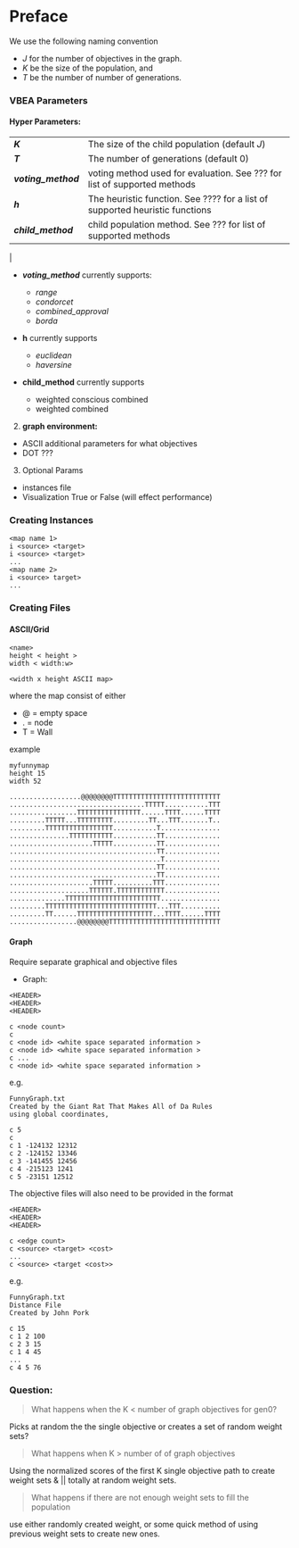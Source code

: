 # Preface
We use the following naming convention
- _J_ for the number of objectives in the graph.
- _K_ be the size of the population, and
- _T_ be the number of number of generations.

### VBEA Parameters
#### __Hyper Parameters:__
| | |
|---- | ---- |  
| ___K___ | The size of the child population (default _J_)  | 
| ___T___ | The number of generations (default 0)
|___voting_method___ |  voting method used for evaluation. See ??? for list of supported methods |
| ___h___ | The heuristic function. See  ???? for a list of supported heuristic functions |
|___child_method___ | child population method. See ??? for list of supported methods |
|

- ___voting_method___  currently supports:
    - _range_
    - _condorcet_
    - _combined_approval_
    - _borda_

- __h__ currently supports 
    - _euclidean_
    - _haversine_

- __child_method__ currently supports
    - weighted conscious combined
    - weighted combined

2. __graph environment:__
-  ASCII
    additional parameters for what objectives
-  DOT
    ???

3. Optional Params
- instances file 
- Visualization 
    True or False (will effect performance)


### Creating Instances

```
<map name 1>
i <source> <target>
i <source> <target>
...
<map name 2>
i <source> target> 
...
```

### Creating Files

#### ASCII/Grid

```
<name>
height < height >  
width < width:w>  

<width x height ASCII map>
```

where the map consist of either 
 - @ = empty space
 - . = node
 - T = Wall 

example
```
myfunnymap
height 15
width 52

..................@@@@@@@@TTTTTTTTTTTTTTTTTTTTTTTTTTT
..................................TTTTT...........TTT
.................TTTTTTTTTTTTTTTT......TTTT......TTTT
.........TTTTT...TTTTTTTTT.........TT...TTT.......T..
.........TTTTTTTTTTTTTTTTT...........T...............
...............TTTTTTTTTTT...........TT..............
.....................TTTTT...........TT..............
.....................................TT..............
......................................T..............
.....................................TT..............
.....................................TT..............
.....................TTTTT..........TTT..............
....................TTTTTT.TTTTTTTTTTTT..............
..............TTTTTTTTTTTTTTTTTTTTTTTT...............
.........TTTTTTTTTTTTTTTTTTTTTTTTTTTT...TTT..........
.........TT......TTTTTTTTTTTTTTTTTTT...TTTT......TTTT
.................@@@@@@@@TTTTTTTTTTTTTTTTTTTTTTTTTTTT
```

#### Graph 

Require separate graphical and objective files 

- Graph:

```
<HEADER>
<HEADER>
<HEADER>

c <node count> 
c 
c <node id> <white space separated information > 
c <node id> <white space separated information > 
c ...
c <node id> <white space separated information > 
```

e.g.

```
FunnyGraph.txt
Created by the Giant Rat That Makes All of Da Rules
using global coordinates, 

c 5
c 
c 1 -124132 12312
c 2 -124152 13346
c 3 -141455 12456
c 4 -215123 1241
c 5 -23151 12512
```

The objective files will also need to be provided in the format 

```
<HEADER>
<HEADER>
<HEADER>

c <edge count>
c <source> <target> <cost>
...
c <source> <target <cost>>
```

e.g. 

```
FunnyGraph.txt
Distance File
Created by John Pork

c 15
c 1 2 100
c 2 3 15
c 1 4 45
...
c 4 5 76
```


### Question:
> What happens when the K < number of graph objectives for gen0?
     
 Picks at random the the single objective or creates a set of random weight sets?  
          
> What happens when K > number of of graph objectives

Using the normalized scores of the first K single objective path to create weight sets  & || totally at random weight sets.  

> What happens if there are not enough weight sets to fill the population

use either randomly created weight, or some quick method of using previous weight sets to create new ones.